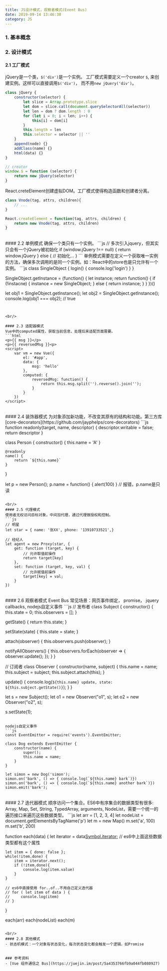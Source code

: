 ```yaml
---
title: JS设计模式，观察者模式(Event Bus)
date: 2019-09-14 13:46:38
category: JS
---
```

### 1. 基本概念



### 2. 设计模式
#### 2.1 工厂模式
jQuery是一个类，`$('div')`是一个实例。 工厂模式需要定义一个creator `$`, 来创建实例。这样可以直接调用`$('div')`， 而不用`new jQuery('div')`。
```js
class jQuery {
    constructor(selector) {
        let slice = Array.prototype.slice
        let dom = slice.call(document.querySelectorAll(selector))
        let len = dom ? dom.length : 0
        for (let i = 0; i < len; i++) {
            this[i] = dom[i]
        }
        this.length = len
        this.selector = selector || ''
    }
    append(node) {}
    addClass(name) {}
    html(data) {}
}

// creator
window.$ = function (selector) {
    return new jQuery(selector)
}
```
React.creteElement创建虚拟DOM。工厂模式使得构造函数和创建者分离。
```js
class Vnode(tag, attrs, children){
    // ...
}

React.createElement = function(tag, attrs, children) {
    return new Vnode(tag, attrs, children)
}
```

<br/>
#### 2.2 单例模式
确保一个类只有一个实例。
```js
// 多次引入jquery，但其实只会有一个jQuery被初始化
if (window.jQuery !== null) {
    return window.jQuery
} else {
    // 初始化...
}
```
单例模式需要在定义一个获取唯一实例的方法，确保多次调用的是同一个实例。如：React中的store也是只允许有一个实例。
```js
class SingleObject {
    login() {
        console.log('login')
    }
}

SingleObject.getInstance = (function() {
    let instance;
    return function() {
        if (!instacne) {
            instance = new SingleObject;
        } else {
            return instance;
        }
    }
})()

let obj1 = SingleObject.getInstance();
let obj2 = SingleObject.getInstance();
console.log(obj1 === obj2);     // true
```


<br/>

#### 2.3 适配器模式
Vue中的computed属性，获取当前信息，处理后来适配页面需要。
```html
<p>{{ msg }}</p>
<p>{{ reversedMsg }}<p>
<script>
    var vm = new Vue({
        el: '#app',
        data: {
            msg: 'hello'
        },
        computed: {
            reversedMsg: function() {
                return this.msg.split('').reverse().join('');
            }
        }
    })
</script>
```

<br/>
#### 2.4 装饰器模式
为对象添加新功能，不改变其原有的结构和功能。第三方库[core-decorators](https://github.com/jayphelps/core-decorators)
```js
function readonly(target, name, descriptor) {
    descriptor.writable = false;
    return descriptor
}

class Person {
    constructor() {
        this.name = 'A'
    }

    @readonly
    name() {
        return `${this.name}`
    }
}

let p = new Person();
p.name = function() { alert(100) }   // 报错，p.name是只读
```

<br/>
#### 2.5 代理模式
使用者无权访问目标对象，中间加代理，通过代理做授权和控制。
```js
// 明星
let star = { name: '张XX', phone: '13910733521',}

// 经纪人
let agent = new Proxy(star, {
    get: function (target, key) {
        // 允许取值前操作
        return target[key]
    },
    set: function (target, key, val) {
        // 允许赋值前操作
        target[key] = val;
    }
})
```

<br/>
#### 2.6 观察者模式
Event Bus
常见场景：网页事件绑定， promise， jquery callbacks, nodejs自定义事件
```js
// 发布者
class Subject {
  constructor() {
    this.state = 0;
    this.observers = [];
  }

  getState() {
    return this.state;
  }

  setState(state) {
    this.state = state;
  }

  attach(observer) {
    this.observers.push(observer);
  }

  notifyAllObservers() {
    this.observers.forEach(observer => {
      observer.update();
    });
  }
}

// 订阅者
class Observer {
  constructor(name, subject) {
    this.name = name;
    this.subject = subject;
    this.subject.attach(this);
  }

  update() {
    console.log(`${this.name} update, state: ${this.subject.getState()}`);
  }
}

let s = new Subject();
let o1 = new Observer("o1", s);
let o2 = new Observer("o2", s);

s.setState(1);
```

nodejs自定义事件
```js
const EventEmitter = require('events').EventEmitter;

class Dog extends EventEmitter {
    constructor(name) {
        super();
        this.name = name;
    }
}

let simon = new Dog('simon');
simon.on('bark', () => { console.log(`${this.name} bark`)})
simon.on('bark', () => { console.log(`${this.name} another bark`)})
simon.emit('bark');
```

<br/>
#### 2.7 迭代器模式
顺序访问一个集合。ES6中有序集合的数据类型有很多: Array, Map, Set, String, TypedArray, arguments, NodeList，需要一个统一的遍历接口来遍历这些数据类型。
```js
let arr = [1, 2, 3, 4]
let nodeList = document.getElementsByTagName('p')
let m = new Map()
m.set('a', 100)
m.set('b', 200)

function each(data) {
    let iterator = data[Symbol.iterator](); // es6中上面这些数据类型都有这个属性
    
    let item = { done: false };
    while(!item.done) {
        item = iterator.next();
        if (!item.done){
            console.log(item.value)
        }
    }

    // es6中直接使用 for..of..不用自己定义迭代器
    // for ( let item of data ) {
    //     console.log(item)
    // }
}

each(arr)
each(nodeList)
each(m)
```

<br/>
#### 2.8 其他模式
- 状态机模式：一个对象有状态变化，每次状态变化都会触发一个逻辑，如Promise


### 参考资料
- [Vue 组件通信之 Bus](https://juejin.im/post/5a4353766fb9a044fb080927)